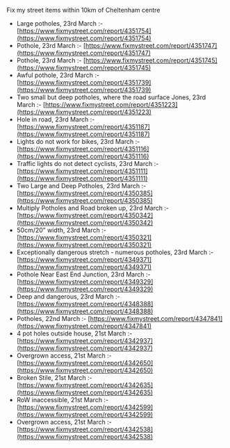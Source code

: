 Fix my street items within 10km of Cheltenham centre

<!-- fix_marker starts -->

- Large potholes, 23rd March :- [https://www.fixmystreet.com/report/4351754](https://www.fixmystreet.com/report/4351754)
- Pothole, 23rd March :- [https://www.fixmystreet.com/report/4351747](https://www.fixmystreet.com/report/4351747)
- Pothole, 23rd March :- [https://www.fixmystreet.com/report/4351745](https://www.fixmystreet.com/report/4351745)
- Awful pothole, 23rd March :- [https://www.fixmystreet.com/report/4351739](https://www.fixmystreet.com/report/4351739)
- Two small but deep potholes, where the road surface Jones, 23rd March :- [https://www.fixmystreet.com/report/4351223](https://www.fixmystreet.com/report/4351223)
- Hole in road, 23rd March :- [https://www.fixmystreet.com/report/4351187](https://www.fixmystreet.com/report/4351187)
- Lights do not work for bikes, 23rd March :- [https://www.fixmystreet.com/report/4351116](https://www.fixmystreet.com/report/4351116)
- Traffic lights do not detect cyclists, 23rd March :- [https://www.fixmystreet.com/report/4351111](https://www.fixmystreet.com/report/4351111)
- Two Large and Deep Potholes, 23rd March :- [https://www.fixmystreet.com/report/4350385](https://www.fixmystreet.com/report/4350385)
- Multiply Potholes and Road broken up, 23rd March :- [https://www.fixmystreet.com/report/4350342](https://www.fixmystreet.com/report/4350342)
- 50cm/20” width, 23rd March :- [https://www.fixmystreet.com/report/4350321](https://www.fixmystreet.com/report/4350321)
- Exceptionally dangerous stretch - numerous potholes, 23rd March :- [https://www.fixmystreet.com/report/4349371](https://www.fixmystreet.com/report/4349371)
- Pothole Near East End Junction, 23rd March :- [https://www.fixmystreet.com/report/4349329](https://www.fixmystreet.com/report/4349329)
- Deep and dangerous, 23rd March :- [https://www.fixmystreet.com/report/4348388](https://www.fixmystreet.com/report/4348388)
- Potholes, 22nd March :- [https://www.fixmystreet.com/report/4347841](https://www.fixmystreet.com/report/4347841)
- 4 pot holes outside house, 21st March :- [https://www.fixmystreet.com/report/4342937](https://www.fixmystreet.com/report/4342937)
- Overgrown access, 21st March :- [https://www.fixmystreet.com/report/4342650](https://www.fixmystreet.com/report/4342650)
- Broken Stile, 21st March :- [https://www.fixmystreet.com/report/4342635](https://www.fixmystreet.com/report/4342635)
- RoW inaccessible, 21st March :- [https://www.fixmystreet.com/report/4342599](https://www.fixmystreet.com/report/4342599)
- Overgrown access, 21st March :- [https://www.fixmystreet.com/report/4342538](https://www.fixmystreet.com/report/4342538)

<!-- fix_marker ends -->